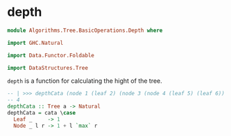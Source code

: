 # depth

```hs
module Algorithms.Tree.BasicOperations.Depth where

import GHC.Natural

import Data.Functor.Foldable

import DataStructures.Tree
```

`depth` is a function for calculating the hight of the tree.

```hs
-- | >>> depthCata (node 1 (leaf 2) (node 3 (node 4 (leaf 5) (leaf 6)) (leaf 7)))
-- 4
depthCata :: Tree a -> Natural
depthCata = cata \case
  Leaf _     -> 1
  Node _ l r -> 1 + l `max` r
```
